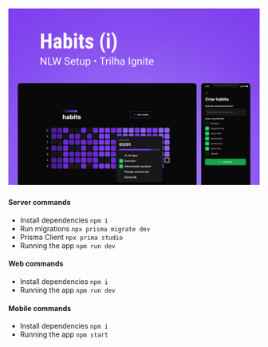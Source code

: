 <h1 align=center>
<img src="./wallpaper.png">
</h1>


#### Server commands

- Install dependencies
  `npm i`
- Run migrations
  `npx prisma migrate dev`
- Prisma Client
  `npx prima studio`
- Running the app
  `npm run dev`

#### Web commands

- Install dependencies
  `npm i`
- Running the app
  `npm run dev`

#### Mobile commands

- Install dependencies
  `npm i`
- Running the app
  `npm start`